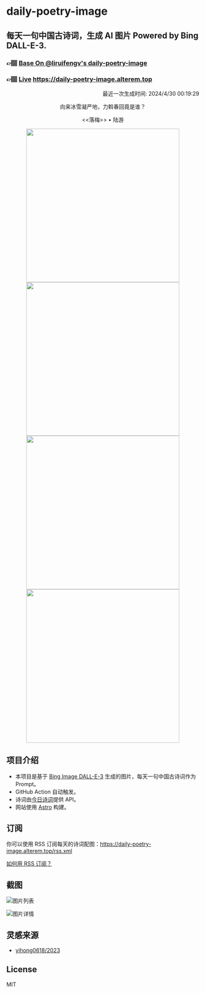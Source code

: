 
# daily-poetry-image

## 每天一句中国古诗词，生成 AI 图片 Powered by Bing DALL-E-3.

### 👉🏽 [Base On @liruifengv's daily-poetry-image](https://github.com/liruifengv/daily-poetry-image)

### 👉🏽 [Live](https://daily-poetry-image.alterem.top/) https://daily-poetry-image.alterem.top

<p align="right">
  最近一次生成时间: 2024/4/30 00:19:29
</p>
<p align="center">
向来冰雪凝严地，力斡春回竟是谁？
</p>
<p align="center">
<<落梅>> • 陆游
</p>
<p align="center">
<img src="https://tse2.mm.bing.net/th/id/OIG1.C1wMVrGWu_QssF14k4zl" height="400" width="400" />
<img src="https://tse2.mm.bing.net/th/id/OIG1.0IcDp6Oy4GvMbkCqh9m0" height="400" width="400" />
<img src="https://tse1.mm.bing.net/th/id/OIG1._5Zicp28LaHQOvLK7jbM" height="400" width="400" />
<img src="https://tse1.mm.bing.net/th/id/OIG1.cWxPrJj1QKkiV3i8rAJ6" height="400" width="400" />
</p>

## 项目介绍

-   本项目是基于 [Bing Image DALL-E-3](https://www.bing.com/images/create) 生成的图片，每天一句中国古诗词作为 Prompt。
-   GitHub Action 自动触发。
-   诗词由[今日诗词](https://www.jinrishici.com/)提供 API。
-   网站使用 [Astro](https://astro.build) 构建。

## 订阅

你可以使用 RSS 订阅每天的诗词配图：https://daily-poetry-image.alterem.top/rss.xml

[如何用 RSS 订阅？](https://zhuanlan.zhihu.com/p/55026716)

## 截图

![图片列表](./screenshots/Snipaste_2023-12-28_21-00-26.png)

![图片详情](./screenshots/Snipaste_2023-12-28_21-00-53.png)

## 灵感来源

-   [yihong0618/2023](https://github.com/yihong0618/2023)

## License

MIT
